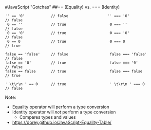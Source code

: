 #JavaScript "Gotchas"
##== (Equality) vs. === (Identity)
```
'' == '0'            // false                  '' === '0'             // false
 0 == ''             // true                    0 === ''              // false
 0 == '0'            // true                    0 === '0'             // false
 0 == 0              // true                    0 === 0               // true
                
false == 'false'     // false                   false === 'false'     // false
false == '0'         // true                    false === '0'         // false
false == false       // true                    false === false       // true
                
' \t\r\n ' == 0      // true                    ' \t\r\n ' === 0      // false
```

Note:
+ Equality operator will perform a type conversion
+ Identity operator will _not_ perform a type conversion
    + Compares types and values
+ https://dorey.github.io/JavaScript-Equality-Table/